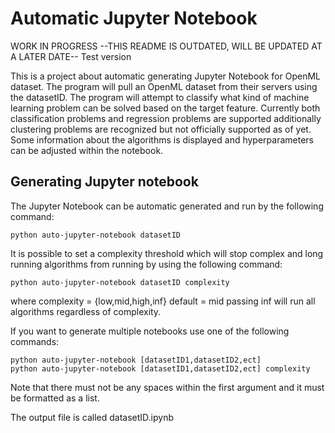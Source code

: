 # Automatic Jupyter Notebook

WORK IN PROGRESS --THIS README IS OUTDATED, WILL BE UPDATED AT A LATER DATE--
Test version

This is a project about automatic generating Jupyter Notebook for OpenML dataset.
The program will pull an OpenML dataset from their servers using the datasetID.
The program will attempt to classify what kind of machine learning problem can be solved based on the target feature.
Currently both classification problems and regression problems are supported additionally clustering problems are recognized but not officially supported as of yet.
Some information about the algorithms is displayed and hyperparameters can be adjusted within the notebook.

## Generating Jupyter notebook
The Jupyter Notebook can be automatic generated and run by the following command:
```
python auto-jupyter-notebook datasetID
```
It is possible to set a complexity threshold which will stop complex and long running algorithms from running by using the following command:
```
python auto-jupyter-notebook datasetID complexity
```
where complexity = {low,mid,high,inf} default = mid
passing inf will run all algorithms regardless of complexity.

If you want to generate multiple notebooks use one of the following commands:
```
python auto-jupyter-notebook [datasetID1,datasetID2,ect] 
python auto-jupyter-notebook [datasetID1,datasetID2,ect] complexity
```
Note that there must not be any spaces within the first argument and it must be formatted as a list.

The output file is called datasetID.ipynb 



